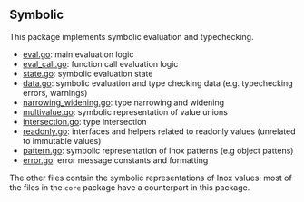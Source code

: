 ## Symbolic

This package implements symbolic evaluation and typechecking.

- [eval.go](./eval.go): main evaluation logic
- [eval_call.go](./eval.go): function call evaluation logic
- [state.go](./state.go): symbolic evaluation state
- [data.go](./data.go): symbolic evaluation and type checking data (e.g. typechecking errors, warnings)
- [narrowing_widening.go](./eval.go): type narrowing and widening
- [multivalue.go](./multivalue.go): symbolic representation of value unions
- [intersection.go](./intersection.go): type intersection
- [readonly.go](./readonly.go): interfaces and helpers related to readonly values (unrelated to immutable values)
- [pattern.go](./pattern.go): symbolic representation of Inox patterns (e.g object pattens)
- [error.go](./error.go): error message constants and formatting

The other files contain the symbolic representations of Inox values: most of the files in the `core` package have a counterpart in this package.